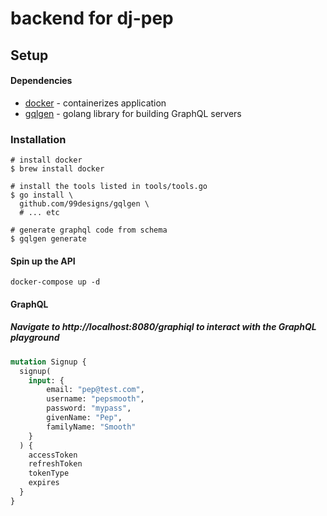 # backend for dj-pep

## Setup
#### Dependencies
- [docker](https://www.docker.com/) - containerizes application
- [gqlgen](https://github.com/99designs/gqlgen) - golang library for building GraphQL servers

### Installation
```shell script
# install docker
$ brew install docker

# install the tools listed in tools/tools.go
$ go install \ 
  github.com/99designs/gqlgen \
  # ... etc  
  
# generate graphql code from schema
$ gqlgen generate
```

#### Spin up the API
```shell script
docker-compose up -d
```


#### GraphQL
##### Navigate to http://localhost:8080/graphiql to interact with the GraphQL playground
```graphql
mutation Signup {
  signup(
    input: {
        email: "pep@test.com", 
        username: "pepsmooth", 
        password: "mypass", 
        givenName: "Pep", 
        familyName: "Smooth"
    }
  ) {
    accessToken
    refreshToken
    tokenType
    expires
  }
}
```
